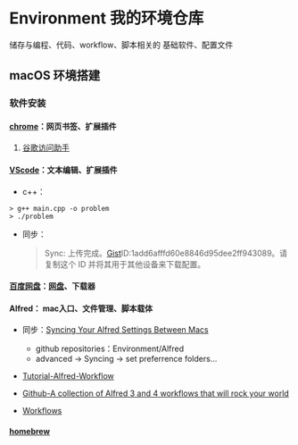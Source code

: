 # Environment 我的环境仓库

储存与编程、代码、workflow、脚本相关的
基础软件、配置文件

## macOS 环境搭建

### 软件安装

#### [chrome](https://www.google.cn/chrome/index.html)：网页书签、扩展插件

1. [谷歌访问助手](https://www.crx4chrome.com/crx/49307/)

#### [VScode](https://code.visualstudio.com/)：文本编辑、扩展插件

* c++：

```shell
> g++ main.cpp -o problem
> ./problem
```

* 同步：
  > Sync: 上传完成。[Gist](https://gist.github.com/mine)ID:1add6afffd60e8846d95dee2ff943089。请复制这个 ID 并将其用于其他设备来下载配置。

#### [百度网盘](http://pan.baidu.com/download#pan)：[网盘](https://pan.baidu.com/disk/home?#/all?path=%2F&vmode=list)、下载器

#### Alfred： mac入口、文件管理、脚本载体

* 同步：[Syncing Your Alfred Settings Between Macs](https://www.alfredapp.com/help/advanced/sync/)
  * github repositories：Environment/Alfred
  * advanced -> Syncing -> set preferrence folders...

* [Tutorial-Alfred-Workflow](http://www.deanishe.net/alfred-workflow/tutorial.html)
* [Github-A collection of Alfred 3 and 4 workflows that will rock your world](https://github.com/zenorocha/alfred-workflows)
* [Workflows](https://www.alfredapp.com/help/workflows/)

#### [homebrew](https://brew.sh/)
